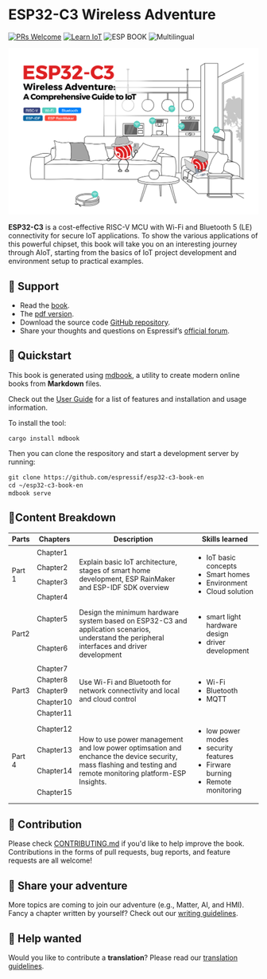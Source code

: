 # ESP32-C3 Wireless Adventure
[![PRs Welcome](https://img.shields.io/badge/PRs-welcome-brightgreen.svg?style=flat-square)]([https://github.com/espressif/esp32-c3-book-en/pulls])
[![Learn IoT](https://img.shields.io/badge/Learn_IoT-fedcba)]([https://espressif.github.io/esp32-c3-book-en/])
![ESP BOOK](https://img.shields.io/badge/ESP%20BOOK-e8362d)
![Multilingual](https://img.shields.io/badge/Multilingual-fc9d03)

![ESP32-C3](src/Pics/readme-cover.jpg)

**ESP32-C3** is a cost-effective RISC-V MCU with Wi-Fi and Bluetooth 5 (LE) connectivity for secure IoT applications. To show the various applications of this powerful chipset, this book will take you on an interesting journey through AIoT, starting from the basics of IoT project development and environment setup to practical examples.

## 📣 Support
- Read the [book](https://espressif.github.io/esp32-c3-book-en/).
- The [pdf version](https://www.espressif.com/sites/default/files/documentation/ESP32-C3%20Wireless%20Adventure.pdf).
- Download the source code [GitHub repository](https://github.com/espressif/book-esp32c3-iot-projects).
- Share your thoughts and questions on Espressif’s [official forum](https://www.esp32.com/bookc3).

## 🏃 Quickstart

This book is generated using [mdbook](https://github.com/rust-lang/mdBook), a utility to create modern online books from **Markdown** files.

Check out the [User Guide](https://rust-lang.github.io/mdBook/) for a list of features and installation and usage information.

To install the tool:

```shell
cargo install mdbook
```

Then you can clone the respository and start a development server by running:

```shell
git clone https://github.com/espressif/esp32-c3-book-en
cd ~/esp32-c3-book-en
mdbook serve
```

## 📗Content Breakdown

<table>
  <thead>
    <tr>
      <th>Parts</th>
      <th>Chapters</th>
      <th>Description</th>
       <th>Skills learned</th>
    </tr>
  </thead>

  <tbody>
    <tr>
      <td rowspan="4">Part 1</td>
      <td>Chapter1</td>
      <td rowspan="4">Explain basic IoT architecture, stages of smart home development, ESP RainMaker and ESP-IDF SDK overview</td>
      <td rowspan="4"> 
      <ul><li>IoT basic concepts</li> <li>Smart homes</li>
      <li>Environment</li>
      <li>Cloud solution</li>
      </td>
      </tr>
      <tr><td>Chapter2</td></tr>
      <tr><td>Chapter3</td></tr>
      <tr><td>Chapter4</td></tr>
    <tr>
      <td rowspan="2">Part2</td>
       <td>Chapter5</td>
      <td rowspan="2">Design the minimum hardware system based on ESP32-C3  and application scenarios, understand the peripheral interfaces and driver development</td>
      <td rowspan="2"><ul><li>smart light hardware design</li><li>driver development</li></td>
    </tr>
    <tr><td>Chapter6</td></tr>
     <tr>
      <td rowspan="5">Part3</td>
      <td>Chapter7</td>
      <td rowspan="5">Use Wi-Fi and Bluetooth for network connectivity and local and cloud control</td>
      <td rowspan="5"><ul><li>Wi-Fi</li><li>Bluetooth</li> <li>MQTT</li></td>
     <tr><td>Chapter8</td></tr>
     <tr><td>Chapter9</td></tr>
     <tr><td>Chapter10</td></tr>
     <tr><td>Chapter11</td></tr>
     <tr>
      <td rowspan="4">Part 4</td>
      <td>Chapter12</td>
      <td rowspan="4">How to use power management and low power optimsation and enchance the device security, mass flashing and testing and remote monitoring platform-ESP Insights. </td>
      <td rowspan="4"><ul> <li> low power modes</li> <li> security features </li> <li> Firware burning </li> <li> Remote monitoring</li></td>
      </tr>
      <tr><td>Chapter13</td></tr>
      <tr><td>Chapter14</td></tr>
      <tr><td>Chapter15</td></tr>
    </tr>
  </tbody>
</table>




## 🤝 Contribution

Please check [CONTRIBUTING.md](CONTRIBUTING.md) if you'd like to help improve the book. Contributions in the forms of pull requests, bug reports, and feature requests are all welcome!

## 🤹 Share your adventure

More topics are coming to join our adventure (e.g., Matter, AI, and HMI). Fancy a chapter written by yourself? Check out our [writing guidelines](WRITINGS.md).

## 🙌 Help wanted

Would you like to contribute a **translation**? Please read our [translation guidelines](TRANSLATIONS.md).
